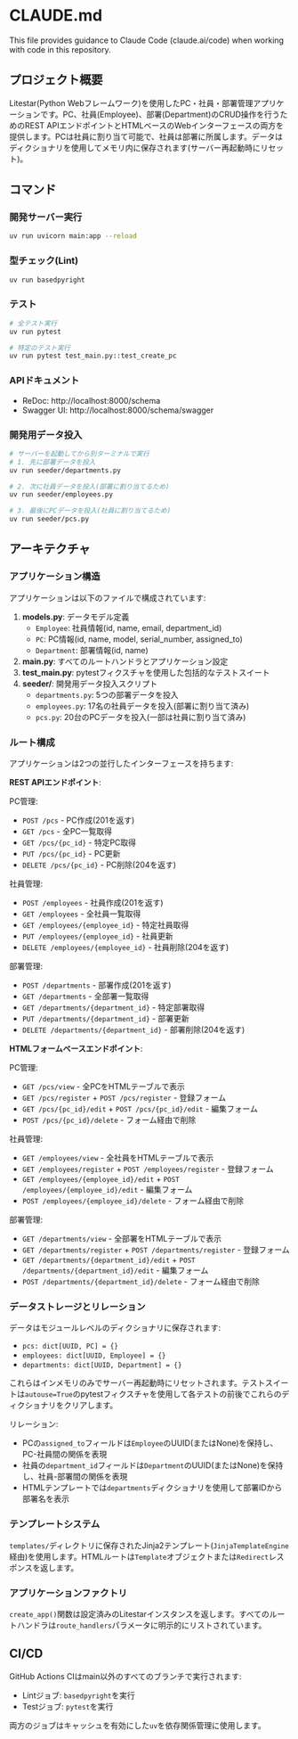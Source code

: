 # CLAUDE.md

This file provides guidance to Claude Code (claude.ai/code) when working with code in this repository.

## プロジェクト概要

Litestar(Python Webフレームワーク)を使用したPC・社員・部署管理アプリケーションです。PC、社員(Employee)、部署(Department)のCRUD操作を行うためのREST APIエンドポイントとHTMLベースのWebインターフェースの両方を提供します。PCは社員に割り当て可能で、社員は部署に所属します。データはディクショナリを使用してメモリ内に保存されます(サーバー再起動時にリセット)。

## コマンド

### 開発サーバー実行
```bash
uv run uvicorn main:app --reload
```

### 型チェック(Lint)
```bash
uv run basedpyright
```

### テスト
```bash
# 全テスト実行
uv run pytest

# 特定のテスト実行
uv run pytest test_main.py::test_create_pc
```

### APIドキュメント
- ReDoc: http://localhost:8000/schema
- Swagger UI: http://localhost:8000/schema/swagger

### 開発用データ投入
```bash
# サーバーを起動してから別ターミナルで実行
# 1. 先に部署データを投入
uv run seeder/departments.py

# 2. 次に社員データを投入(部署に割り当てるため)
uv run seeder/employees.py

# 3. 最後にPCデータを投入(社員に割り当てるため)
uv run seeder/pcs.py
```

## アーキテクチャ

### アプリケーション構造

アプリケーションは以下のファイルで構成されています:

1. **models.py**: データモデル定義
   - `Employee`: 社員情報(id, name, email, department_id)
   - `PC`: PC情報(id, name, model, serial_number, assigned_to)
   - `Department`: 部署情報(id, name)
2. **main.py**: すべてのルートハンドラとアプリケーション設定
3. **test_main.py**: pytestフィクスチャを使用した包括的なテストスイート
4. **seeder/**: 開発用データ投入スクリプト
   - `departments.py`: 5つの部署データを投入
   - `employees.py`: 17名の社員データを投入(部署に割り当て済み)
   - `pcs.py`: 20台のPCデータを投入(一部は社員に割り当て済み)

### ルート構成

アプリケーションは2つの並行したインターフェースを持ちます:

**REST APIエンドポイント**:

PC管理:
- `POST /pcs` - PC作成(201を返す)
- `GET /pcs` - 全PC一覧取得
- `GET /pcs/{pc_id}` - 特定PC取得
- `PUT /pcs/{pc_id}` - PC更新
- `DELETE /pcs/{pc_id}` - PC削除(204を返す)

社員管理:
- `POST /employees` - 社員作成(201を返す)
- `GET /employees` - 全社員一覧取得
- `GET /employees/{employee_id}` - 特定社員取得
- `PUT /employees/{employee_id}` - 社員更新
- `DELETE /employees/{employee_id}` - 社員削除(204を返す)

部署管理:
- `POST /departments` - 部署作成(201を返す)
- `GET /departments` - 全部署一覧取得
- `GET /departments/{department_id}` - 特定部署取得
- `PUT /departments/{department_id}` - 部署更新
- `DELETE /departments/{department_id}` - 部署削除(204を返す)

**HTMLフォームベースエンドポイント**:

PC管理:
- `GET /pcs/view` - 全PCをHTMLテーブルで表示
- `GET /pcs/register` + `POST /pcs/register` - 登録フォーム
- `GET /pcs/{pc_id}/edit` + `POST /pcs/{pc_id}/edit` - 編集フォーム
- `POST /pcs/{pc_id}/delete` - フォーム経由で削除

社員管理:
- `GET /employees/view` - 全社員をHTMLテーブルで表示
- `GET /employees/register` + `POST /employees/register` - 登録フォーム
- `GET /employees/{employee_id}/edit` + `POST /employees/{employee_id}/edit` - 編集フォーム
- `POST /employees/{employee_id}/delete` - フォーム経由で削除

部署管理:
- `GET /departments/view` - 全部署をHTMLテーブルで表示
- `GET /departments/register` + `POST /departments/register` - 登録フォーム
- `GET /departments/{department_id}/edit` + `POST /departments/{department_id}/edit` - 編集フォーム
- `POST /departments/{department_id}/delete` - フォーム経由で削除

### データストレージとリレーション

データはモジュールレベルのディクショナリに保存されます:
- `pcs: dict[UUID, PC] = {}`
- `employees: dict[UUID, Employee] = {}`
- `departments: dict[UUID, Department] = {}`

これらはインメモリのみでサーバー再起動時にリセットされます。テストスイートは`autouse=True`のpytestフィクスチャを使用して各テストの前後でこれらのディクショナリをクリアします。

リレーション:
- PCの`assigned_to`フィールドは`Employee`のUUID(またはNone)を保持し、PC-社員間の関係を表現
- 社員の`department_id`フィールドは`Department`のUUID(またはNone)を保持し、社員-部署間の関係を表現
- HTMLテンプレートでは`departments`ディクショナリを使用して部署IDから部署名を表示

### テンプレートシステム

`templates/`ディレクトリに保存されたJinja2テンプレート(`JinjaTemplateEngine`経由)を使用します。HTMLルートは`Template`オブジェクトまたは`Redirect`レスポンスを返します。

### アプリケーションファクトリ

`create_app()`関数は設定済みのLitestarインスタンスを返します。すべてのルートハンドラは`route_handlers`パラメータに明示的にリストされています。

## CI/CD

GitHub Actions CIはmain以外のすべてのブランチで実行されます:
- Lintジョブ: `basedpyright`を実行
- Testジョブ: `pytest`を実行

両方のジョブはキャッシュを有効にした`uv`を依存関係管理に使用します。

